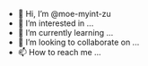 - 👋 Hi, I’m @moe-myint-zu
- 👀 I’m interested in ...
- 🌱 I’m currently learning ...
- 💞️ I’m looking to collaborate on ...
- 📫 How to reach me ...

<!---
moe-myint-zu itcs is a ✨ special ✨ repository because its `README.md` (this file) appears on your GitHub profile.
You can click the Preview link to take a look at your changes.
--->

